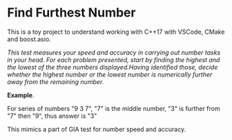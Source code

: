 # Find Furthest Number

This is a toy project to understand working with C++17 with VSCode, CMake and boost.asio.

*This test measures your speed and accuracy in carrying out number tasks in your head. For each problem presented, start by finding the highest and the lowest of the three numbers displayed.Having identified those, decide whether the highest number or the lowest number is numerically further away  from the remaining number.*

**Example**.

For series of numbers "9 3 7", "7" is the middle number, "3" is further from "7" then "9", thus answer is "3"

This mimics a part of GIA test for number speed and accuracy.
